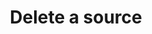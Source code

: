---
# -------------------------- #
#      ENDPOINT DETAILS      #
# -------------------------- #

content-type: "api-endpoint"
endpoint: "sources"
key: "delete-a-source"
version: "4"


# -------------------------- #
#       METHOD DETAILS       #
# -------------------------- #

title: "Delete a source"
method: "delete"
short-url: |
  /v{{ endpoint.version }}{{ object.endpoint-url }}/{id}
full-url: |
  {{ api.base-url }}{{ endpoint.short-url | flatify }}

short: "{{ api.core-objects.sources.delete.description }}"
description: "{{ api.core-objects.sources.delete.description }}"


# -------------------------- #
#       METHOD ARGUMENTS     #
# -------------------------- #

arguments:
  - name: "id"
    required: true
    type: "path parameter"
    description: "A path parameter corresponding to the unique ID of the source to be deleted."
    example-value: |
      86741


# -------------------------- #
#           RETURNS          #
# -------------------------- #

returns: |
  If successful, the API will return a status of <code class="api success">200 OK</code> and a [Source object]({{ api.core-objects.sources.object }}) with a `report_card` property. The `deleted_at` attribute will be populated.


# ------------------------------ #
#   EXAMPLE REQUEST & RESPONSES  #
# ------------------------------ #

examples:
  - type: "Request"
    language: "json"
    code: |
      {% assign right-bracket = "}" %}
      curl -X {{ endpoint.method | upcase }} {{ endpoint.full-url | flatify | replace: "{id","86741" | remove: right-bracket | strip_newlines }}
           -H "Authorization: Bearer <ACCESS_TOKEN>" 
           -H "Content-Type: application/json"
           -d "{}"

  - type: "Response"
    language: "json"
    code: |
      HTTP/1.1 200 OK
      Content-Type: application/json;charset=ISO-8859-1

      {
         "properties":{
            "frequency_in_minutes":"60",
            "image_version":"1.latest",
            "start_date":"2017-01-01T00:00:00Z"
         },
         "updated_at":"2018-02-06T17:37:14Z",
         "check_job_name":null,
         "name":"salesforce",
         "type":"platform.salesforce",
         "deleted_at":"2019-01-09T17:28:57Z",
         "system_paused_at":null,
         "stitch_client_id":<ACCOUNT_ID>,
         "paused_at":null,
         "id":<SOURCE_ID>,
         "display_name":"Salesforce",
         "created_at":"2018-02-06T17:36:02Z",
         "report_card":{
            "type":"platform.salesforce",
            "current_step":1,
            "steps":[
               {
                  "type":"form",
                  "properties":[
                     {
                        "name":"image_version",
                        "is_required":true,
                        "provided":true,
                        "is_credential":false,
                        "system_provided":true,
                        "json_schema":null
                     },
                     {
                        "name":"frequency_in_minutes",
                        "is_required":true,
                        "provided":true,
                        "is_credential":false,
                        "system_provided":false,
                        "json_schema":{
                           "type":"string",
                           "pattern":"^\\d+$"
                        }
                     },
                     {
                        "name":"api_type",
                        "is_required":true,
                        "provided":false,
                        "is_credential":false,
                        "system_provided":false,
                        "json_schema":{
                           "type":"string",
                           "pattern":"^(REST|BULK)$"
                        }
                     },
                     {
                        "name":"is_sandbox",
                        "is_required":false,
                        "provided":false,
                        "is_credential":false,
                        "system_provided":false,
                        "json_schema":{
                           "type":"string",
                           "pattern":"^(true|false)$"
                        }
                     },
                     {
                        "name":"quota_percent_per_run",
                        "is_required":false,
                        "provided":false,
                        "is_credential":false,
                        "system_provided":false,
                        "json_schema":{
                           "type":"string",
                           "pattern":"^\\d+$"
                        }
                     },
                     {
                        "name":"quota_percent_total",
                        "is_required":false,
                        "provided":false,
                        "is_credential":false,
                        "system_provided":false,
                        "json_schema":{
                           "type":"string",
                           "pattern":"^\\d+$"
                        }
                     },
                     {
                        "name":"select_fields_by_default",
                        "is_required":true,
                        "provided":false,
                        "is_credential":false,
                        "system_provided":false,
                        "json_schema":{
                           "type":"string",
                           "pattern":"^(true|false)$"
                        }
                     },
                     {
                        "name":"start_date",
                        "is_required":true,
                        "provided":true,
                        "is_credential":false,
                        "system_provided":false,
                        "json_schema":{
                           "type":"string",
                           "pattern":"^\\d{4}-\\d{2}-\\d{2}T00:00:00Z$"
                        }
                     }
                  ]
               },
               {
                  "type":"oauth",
                  "properties":[
                     {
                        "name":"client_id",
                        "is_required":true,
                        "provided":false,
                        "is_credential":true,
                        "system_provided":false,
                        "json_schema":{
                           "type":"string"
                        }
                     },
                     {
                        "name":"client_secret",
                        "is_required":true,
                        "provided":false,
                        "is_credential":true,
                        "system_provided":false,
                        "json_schema":{
                           "type":"string"
                        }
                     },
                     {
                        "name":"instance_url",
                        "is_required":true,
                        "provided":false,
                        "is_credential":false,
                        "system_provided":false,
                        "json_schema":{
                           "type":"string",
                           "format":"uri"
                        }
                     },
                     {
                        "name":"orgid",
                        "is_required":false,
                        "provided":false,
                        "is_credential":false,
                        "system_provided":false,
                        "json_schema":{
                           "type":"string"
                        }
                     },
                     {
                        "name":"refresh_token",
                        "is_required":true,
                        "provided":false,
                        "is_credential":true,
                        "system_provided":false,
                        "json_schema":{
                           "type":"string"
                        }
                     }
                  ]
               },
               {
                  "type":"discover_schema",
                  "properties":[  ]
               },
               {
                  "type":"field_selection",
                  "properties":[  ]
               },
               {
                  "type":"fully_configured",
                  "properties":[  ]
               }
            ]
         }
      }
  - type: "Errors"
---